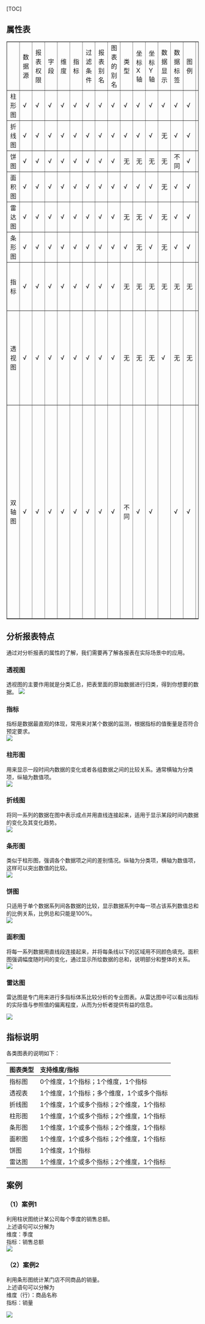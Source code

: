 [TOC]
## 属性表
<table width="95%" border="1" cellpadding="2" cellspacing="1">
		<tbody>
			<tr>
				<td class="et2" height="19" width="52">
				</td>
				<td class="et3" width="22">
					数据源
				</td>
				<td class="et4" width="22">
					报表权限
				</td>
				<td class="et3" width="22">
					字段
				</td>
				<td class="et3" width="9">
					维度
				</td>
				<td class="et3" width="22">
					指标
				</td>
				<td class="et3" width="22">
					过滤条件
				</td>
				<td class="et3" width="22">
					报表别名
				</td>
				<td class="et3" width="22">
					图表的别名
				</td>
				<td class="et3" width="12">
					类型
				</td>
				<td class="et3" width="22">
					坐标X轴
				</td>
				<td class="et3" width="22">
					坐标Y轴
				</td>
				<td class="et3" width="22">
					数据显示
				</td>
				<td class="et3" width="22">
					数据标签
				</td>
				<td class="et3" width="22">
					图例
				</td>
				<td class="et4" width="22">
					颜色
				</td>
				<td class="et4" width="22">
					辅助线
				</td>
				<td class="et4" width="22">
					报表菜单栏
				</td>
				<td class="et4" width="22">
					扩展功能
				</td>
				<td class="et4" width="22">
					图表联动
				</td>
				<td class="et3" width="22">
					备注
				</td>
			</tr>
			<tr>
				<td class="et5" height="19">
					柱形图
				</td>
				<td class="et3">
					√
				</td>
				<td class="et4">
					√
				</td>
				<td class="et3">
					√
				</td>
				<td class="et3">
					√
				</td>
				<td class="et3">
					√
				</td>
				<td class="et3">
					√
				</td>
				<td class="et3">
					√
				</td>
				<td class="et3">
					√
				</td>
				<td class="et3">
					√
				</td>
				<td class="et3">
					√
				</td>
				<td class="et3">
					√
				</td>
				<td class="et3">
					√
				</td>
				<td class="et3">
					√
				</td>
				<td class="et3">
					√
				</td>
				<td class="et4">
					√
				</td>
				<td class="et4">
					√
				</td>
				<td class="et4">
					√
				</td>
				<td class="et4">
					√
				</td>
				<td class="et4">
					√
				</td>
				<td class="et3">
				</td>
			</tr>
			<tr>
				<td class="et6" height="19">
					折线图
				</td>
				<td class="et3">
					√
				</td>
				<td class="et4">
					√
				</td>
				<td class="et3">
					√
				</td>
				<td class="et3">
					√
				</td>
				<td class="et3">
					√
				</td>
				<td class="et3">
					√
				</td>
				<td class="et3">
					√
				</td>
				<td class="et3">
					√
				</td>
				<td class="et3">
					√
				</td>
				<td class="et3">
					√
				</td>
				<td class="et3">
					√
				</td>
				<td class="et3">
					无
				</td>
				<td class="et3">
					√
				</td>
				<td class="et3">
					√
				</td>
				<td class="et4">
					√
				</td>
				<td class="et4">
					√
				</td>
				<td class="et4">
					√
				</td>
				<td class="et4">
					√
				</td>
				<td class="et4">
					√
				</td>
				<td class="et3">
				</td>
			</tr>
			<tr>
				<td class="et6" height="19">
					饼图
				</td>
				<td class="et3">
					√
				</td>
				<td class="et4">
					√
				</td>
				<td class="et3">
					√
				</td>
				<td class="et3">
					√
				</td>
				<td class="et3">
					√
				</td>
				<td class="et3">
					√
				</td>
				<td class="et3">
					√
				</td>
				<td class="et3">
					√
				</td>
				<td class="et3">
					无
				</td>
				<td class="et3">
					无
				</td>
				<td class="et3">
					无
				</td>
				<td class="et3">
					无
				</td>
				<td class="et3">
					不同
				</td>
				<td class="et3">
					√
				</td>
				<td class="et4">
					√
				</td>
				<td class="et4">
					无
				</td>
				<td class="et4">
					√
				</td>
				<td class="et4">
					√
				</td>
				<td class="et4">
					√
				</td>
				<td class="et3">
				</td>
			</tr>
			<tr>
				<td class="et6" height="19">
					面积图
				</td>
				<td class="et3">
					√
				</td>
				<td class="et4">
					√
				</td>
				<td class="et3">
					√
				</td>
				<td class="et3">
					√
				</td>
				<td class="et3">
					√
				</td>
				<td class="et3">
					√
				</td>
				<td class="et3">
					√
				</td>
				<td class="et3">
					√
				</td>
				<td class="et3">
					√
				</td>
				<td class="et3">
					√
				</td>
				<td class="et3">
					√
				</td>
				<td class="et3">
					无
				</td>
				<td class="et3">
					√
				</td>
				<td class="et3">
					√
				</td>
				<td class="et4">
					√
				</td>
				<td class="et4">
					√
				</td>
				<td class="et4">
					√
				</td>
				<td class="et4">
					√
				</td>
				<td class="et4">
					√
				</td>
				<td class="et3">
				</td>
			</tr>
			<tr>
				<td class="et6" height="19">
					雷达图
				</td>
				<td class="et3">
					√
				</td>
				<td class="et4">
					√
				</td>
				<td class="et3">
					√
				</td>
				<td class="et3">
					√
				</td>
				<td class="et3">
					√
				</td>
				<td class="et3">
					√
				</td>
				<td class="et3">
					√
				</td>
				<td class="et3">
					√
				</td>
				<td class="et3">
					无
				</td>
				<td class="et3">
					无
				</td>
				<td class="et3">
					√
				</td>
				<td class="et3">
					无
				</td>
				<td class="et3">
					√
				</td>
				<td class="et3">
					√
				</td>
				<td class="et4">
					√
				</td>
				<td class="et4">
					无
				</td>
				<td class="et4">
					√
				</td>
				<td class="et4">
					√
				</td>
				<td class="et4">
					√
				</td>
				<td class="et3">
				</td>
			</tr>
			<tr>
				<td class="et6" height="19">
					条形图
				</td>
				<td class="et3">
					√
				</td>
				<td class="et4">
					√
				</td>
				<td class="et3">
					√
				</td>
				<td class="et3">
					√
				</td>
				<td class="et3">
					√
				</td>
				<td class="et3">
					√
				</td>
				<td class="et3">
					√
				</td>
				<td class="et3">
					√
				</td>
				<td class="et3">
					√
				</td>
				<td class="et3">
					无
				</td>
				<td class="et3">
					√
				</td>
				<td class="et3">
					无
				</td>
				<td class="et3">
					√
				</td>
				<td class="et3">
					√
				</td>
				<td class="et4">
					√
				</td>
				<td class="et4">
					√
				</td>
				<td class="et4">
					√
				</td>
				<td class="et4">
					√
				</td>
				<td class="et4">
					√
				</td>
				<td class="et3">
				</td>
			</tr>
			<tr>
				<td class="et3" height="76">
					指标
				</td>
				<td class="et3">
					√
				</td>
				<td class="et4">
					√
				</td>
				<td class="et3">
					√
				</td>
				<td class="et3">
					√
				</td>
				<td class="et3">
					√
				</td>
				<td class="et3">
					√
				</td>
				<td class="et3">
					√
				</td>
				<td class="et3">
					√
				</td>
				<td class="et3">
					无
				</td>
				<td class="et3">
					无
				</td>
				<td class="et3">
					无
				</td>
				<td class="et3">
					无
				</td>
				<td class="et3">
					无
				</td>
				<td class="et3">
					无
				</td>
				<td class="et3">
					无
				</td>
				<td class="et3">
					无
				</td>
				<td class="et4">
					√
				</td>
				<td class="et4">
					√
				</td>
				<td class="et3">
					无
				</td>
				<td class="et7" width="72">
					显示模式：宽松、标准、紧凑
				</td>
			</tr>
			<tr>
				<td class="et3" height="152">
					透视图
				</td>
				<td class="et3">
					√
				</td>
				<td class="et4">
					√
				</td>
				<td class="et3">
					√
				</td>
				<td class="et7" width="72">
					√
				</td>
				<td class="et3">
					√
				</td>
				<td class="et3">
					√
				</td>
				<td class="et3">
					√
				</td>
				<td class="et3">
					√
				</td>
				<td class="et3">
					无
				</td>
				<td class="et3">
					无
				</td>
				<td class="et3">
					无
				</td>
				<td class="et3">
					√
				</td>
				<td class="et3">
					无
				</td>
				<td class="et3">
					无
				</td>
				<td class="et3">
					无
				</td>
				<td class="et3">
					无
				</td>
				<td class="et4">
					√
				</td>
				<td class="et4">
					√
				</td>
				<td class="et4">
					√
				</td>
				<td class="et7" width="72">
					1.维度：行维度、列维度<br />
2.维度冻结：冻结行维度、冻结列维度
				</td>
			</tr>
			<tr>
				<td class="et3" height="323">
					双轴图
				</td>
				<td class="et3">
					√
				</td>
				<td class="et4">
					√
				</td>
				<td class="et3">
					√
				</td>
				<td class="et7" width="72">
					√
				</td>
				<td class="et3">
					√
				</td>
				<td class="et3">
					√
				</td>
				<td class="et3">
					√
				</td>
				<td class="et3">
					√
				</td>
				<td class="et3">
					不同
				</td>
				<td class="et3">
					√
				</td>
				<td class="et3">
					√
				</td>
				<td class="et3">
				</td>
				<td class="et3">
					√
				</td>
				<td class="et3">
					√
				</td>
				<td class="et3">
					√
				</td>
				<td class="et3">
					√
				</td>
				<td class="et3">
					√
				</td>
				<td class="et4">
					√
				</td>
				<td class="et4">
					√
				</td>
				<td class="et7" width="72">
					1.指标：指标（左）、指标（右）<br />
2.双轴图类型：<br />
左轴：柱形图、折线图、堆积柱形图、面积图<br />
右轴：柱形图、折线图、堆积柱形图、面积图
				</td>
			</tr>
		</tbody>
	</table>
	
## 分析报表特点
通过对分析报表的属性的了解，我们需要再了解各报表在实际场景中的应用。

### 透视图
透视图的主要作用就是分类汇总，把表里面的原始数据进行归类，得到你想要的数据。
![](http://docfiles.baibaoyun.com/FnYaxtx13D4mHUztQ-5O3Y1IZgdL)
### 指标
指标是数据最直观的体现，常用来对某个数据的监测，根据指标的值衡量是否符合预定要求。<br />
![](http://docfiles.baibaoyun.com/FlTBHlGbC3MMd-khHXAuJZHmEirI)
### 柱形图
用来显示一段时间内数据的变化或者各组数据之间的比较关系。通常横轴为分类项，纵轴为数值项。<br />
![](http://docfiles.baibaoyun.com/Fo9NWk7A77Gn9UT8jmnYYr5qEX8g)
### 折线图
将同一系列的数据在图中表示成点并用直线连接起来，适用于显示某段时间内数据的变化及其变化趋势。<br />
![](http://docfiles.baibaoyun.com/FmDHsqoWSb_3gSJ52VX2IKdlhtGS)
### 条形图
类似于柱形图，强调各个数据项之间的差别情况。纵轴为分类项，横轴为数值项，这样可以突出数值的比较。<br />
![](http://docfiles.baibaoyun.com/Fh-A6qAiLdNjK7hC-mO7M9Ro6tBU)
### 饼图
只适用于单个数据系列间各数据的比较，显示数据系列中每一项占该系列数值总和的比例关系，比例总和只能是100%。<br />
![](http://docfiles.baibaoyun.com/Fi5GnCirJpV6c2ebnU7Kd5dwt3MN)
### 面积图
将每一系列数据用直线段连接起来，并将每条线以下的区域用不同颜色填充。面积图强调幅度随时间的变化，通过显示所绘数据的总和，说明部分和整体的关系。
![](http://docfiles.baibaoyun.com/FmfvUBWXp69s-NbIt37VRNXn2M6y)
### 雷达图
雷达图是专门用来进行多指标体系比较分析的专业图表。从雷达图中可以看出指标的实际值与参照值的偏离程度，从而为分析者提供有益的信息。<br />

![](http://docfiles.baibaoyun.com/FrXoVLt0qnVjPeu-oQjBytJGOpzW)
## 指标说明
各类图表的说明如下：

| 图表类型 | 支持维度/指标 |
| :--- | :--- |
| 指标图 | 0个维度，1个指标；1个维度，1个指标 |
| 透视表 | 1个维度，1个指标；多个维度，1个或多个指标 |
| 折线图 | 1个维度，1个或多个指标；2个维度，1个指标 |
| 柱形图 | 1个维度，1个或多个指标；2个维度，1个指标 |
| 条形图 | 1个维度，1个或多个指标；2个维度，1个指标 |
| 面积图 | 1个维度，1个或多个指标；2个维度，1个指标 |
| 饼图 | 1个维度，1个指标 |
| 雷达图 | 1个维度，1个或多个指标；2个维度，1个指标 |

## 案例
### （1）案例1
利用柱状图统计某公司每个季度的销售总额。<br />上述语句可以分解为<br />维度：季度<br />指标：销售总额<br />
![](http://docfiles.baibaoyun.com/Fl_-JUrEGsy0HePo09uAxrG1JaWC)
### （2）案例2
利用条形图统计某门店不同商品的销量。<br />上述语句可以分解为<br />维度（行）：商品名称<br />指标：销量<br />

![](http://docfiles.baibaoyun.com/FrV2ovaL0s4AFepau0MRuoN_2FjV)